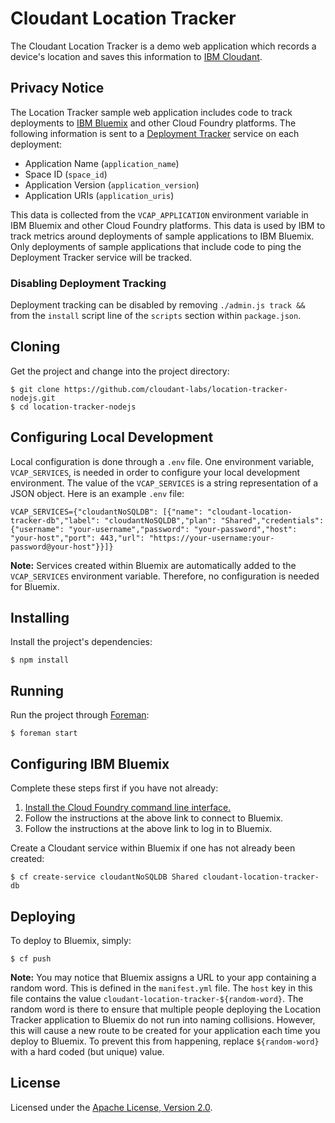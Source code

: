 # Cloudant Location Tracker

The Cloudant Location Tracker is a demo web application which records a device's location and saves this information to [IBM Cloudant](https://cloudant.com/).

## Privacy Notice

The Location Tracker sample web application includes code to track deployments to [IBM Bluemix](https://www.bluemix.net/) and other Cloud Foundry platforms. The following information is sent to a [Deployment Tracker](https://github.com/cloudant-labs/deployment-tracker) service on each deployment:

* Application Name (`application_name`)
* Space ID (`space_id`)
* Application Version (`application_version`)
* Application URIs (`application_uris`)

This data is collected from the `VCAP_APPLICATION` environment variable in IBM Bluemix and other Cloud Foundry platforms. This data is used by IBM to track metrics around deployments of sample applications to IBM Bluemix. Only deployments of sample applications that include code to ping the Deployment Tracker service will be tracked.

### Disabling Deployment Tracking

Deployment tracking can be disabled by removing `./admin.js track && ` from the `install` script line of the `scripts` section within `package.json`.

## Cloning

Get the project and change into the project directory:

    $ git clone https://github.com/cloudant-labs/location-tracker-nodejs.git
    $ cd location-tracker-nodejs

## Configuring Local Development

Local configuration is done through a `.env` file. One environment variable, `VCAP_SERVICES`, is needed in order to configure your local development environment. The value of the `VCAP_SERVICES` is a string representation of a JSON object. Here is an example `.env` file:

    VCAP_SERVICES={"cloudantNoSQLDB": [{"name": "cloudant-location-tracker-db","label": "cloudantNoSQLDB","plan": "Shared","credentials": {"username": "your-username","password": "your-password","host": "your-host","port": 443,"url": "https://your-username:your-password@your-host"}}]}

**Note:**  Services created within Bluemix are automatically added to the `VCAP_SERVICES` environment variable. Therefore, no configuration is needed for Bluemix.

## Installing

Install the project's dependencies:

    $ npm install

## Running

Run the project through [Foreman](https://github.com/ddollar/foreman):

    $ foreman start

## Configuring IBM Bluemix

Complete these steps first if you have not already:

1. [Install the Cloud Foundry command line interface.](https://www.ng.bluemix.net/docs/#starters/install_cli.html)
2. Follow the instructions at the above link to connect to Bluemix.
3. Follow the instructions at the above link to log in to Bluemix.

Create a Cloudant service within Bluemix if one has not already been created:

    $ cf create-service cloudantNoSQLDB Shared cloudant-location-tracker-db

## Deploying

To deploy to Bluemix, simply:

    $ cf push

**Note:** You may notice that Bluemix assigns a URL to your app containing a random word. This is defined in the `manifest.yml` file. The `host` key in this file contains the value `cloudant-location-tracker-${random-word}`. The random word is there to ensure that multiple people deploying the Location Tracker application to Bluemix do not run into naming collisions. However, this will cause a new route to be created for your application each time you deploy to Bluemix. To prevent this from happening, replace `${random-word}` with a hard coded (but unique) value.

## License

Licensed under the [Apache License, Version 2.0](LICENSE.txt).
